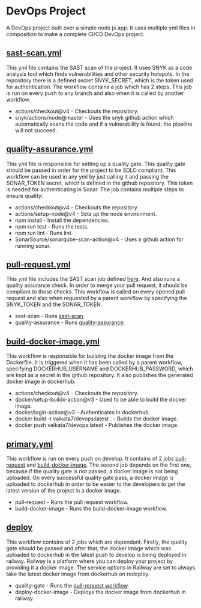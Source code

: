 # DevOps Project

A DevOps project built over a simple node js app. It uses multiple yml files in composition to make a complete CI/CD DevOps project.

## [sast-scan.yml](.github/workflows/sast-scan.yml)

This yml file contains the SAST scan of the project. It uses SNYK as a code analysis tool which finds vulnerabilities and other security hotspots. In the repository there is a defined secret SNYK_SECRET, which is the token used for authentication. The workflow contains a job which has 2 steps. This job is run on every push to any branch and also when it is called by another workflow.

- actions/checkout@v4 - Checkouts the repository.
- snyk/actions/node@master - Uses the snyk github action which automatically scans the code and if a vulnerability is found, the pipeline will not succeed.

## [quality-assurance.yml](.github/workflows/quality-assurance.yml)
This yml file is responsible for setting up a quality gate. This quality gate should be passed in order for the project to be SDLC compliant. This workflow can be used in any yml by just calling it and passing the SONAR_TOKEN secret, which is defined in the github repository. This token is needed for authenticating in Sonar. The job contains multiple steps to ensure quality:

- actions/checkout@v4 - Checkouts the repository.
- actions/setup-node@v4 - Sets up the node environment.
- npm install - Install the dependencies.
- npm run test - Runs the tests.
- npm run lint - Runs lint.
- SonarSource/sonarqube-scan-action@v4 - Uses a github action for running sonar.

## [pull-request.yml](.github/workflows/pull-request.yml)

This yml file includes the SAST scan job defined [here](.github/workflows/sast-scan.yml). And also runs a quality assurance check. In order to merge your pull request, it should be compliant to those checks. This workflow is called on every opened pull request and also when requested by a parent workflow by specifying the SNYK_TOKEN and the SONAR_TOKEN.

- sast-scan - Runs [sast-scan](.github/workflows/sast-scan.yml).
- quality-assurance - Runs [quality-assurance](#quality-assuranceyml).

## [build-docker-image.yml](.github/workflows/build-docker-image.yml)
This workflow is responsible for building the docker image from the Dockerfile. It is triggered when it has been called by a parent workflow, specifying DOCKERHUB_USERNAME and DOCKERHUB_PASSWORD, which are kept as a secret in the github repository. It also publishes the generated docker image in dockerhub.

- actions/checkout@v4 - Checkouts the repository.
- docker/setup-buildx-action@v3 - Used to be able to build the docker image.
- docker/login-action@v3 - Authenticates in dockerhub.
- docker build -t valkata7/devops:latest . - Builds the docker image.
- docker push valkata7/devops:latest - Publishes the docker image.

## [primary.yml](.github/workflows/primary.yml)
This workflow is run on every push on develop. It contains of 2 jobs [pull-request](#pull-requestyml) and [build-docker-image](#build-docker-imageyml). The second job depends on the first one, because if the quality gate is not passed, a docker image is not being uploaded. On every successful quality gate pass, a docker image is uploaded to dockerhub in order to be easier to the developers to get the latest version of the project in a docker image.

- pull-request - Runs the pull request workflow.
- build-docker-image - Runs the build-docker-image workflow.

## [deploy](.github/workflows/deploy.yml)
This workflow contains of 2 jobs which are dependant. Firstly, the quality gate should be passed and after that, the docker image which was uploaded to dockerhub in the latest push to develop is being deployed in railway. Railway is a platform where you can deploy your project by providing it a docker image. The service options in Railway are set to always take the latest docker image from dockerhub on redeploy.

- quality-gate - Runs the [pull-request workflow](#pull-requestyml).
- deploy-docker-image - Deploys the docker image from dockerhub in railway.
